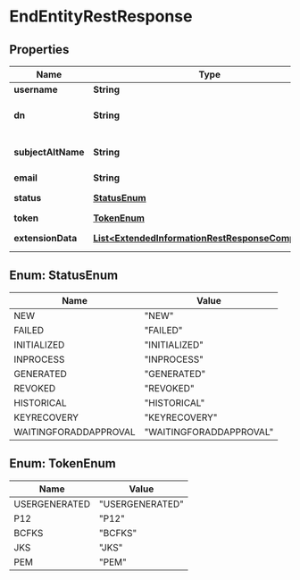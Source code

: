

# EndEntityRestResponse


## Properties

| Name | Type | Description | Notes |
|------------ | ------------- | ------------- | -------------|
|**username** | **String** | Username |  [optional] |
|**dn** | **String** | Subject Distinguished Name |  [optional] |
|**subjectAltName** | **String** | Subject Alternative Name (SAN) |  [optional] |
|**email** | **String** | Email |  [optional] |
|**status** | [**StatusEnum**](#StatusEnum) | End Entity status |  [optional] |
|**token** | [**TokenEnum**](#TokenEnum) | Token type |  [optional] |
|**extensionData** | [**List&lt;ExtendedInformationRestResponseComponent&gt;**](ExtendedInformationRestResponseComponent.md) | Extended Information |  [optional] |



## Enum: StatusEnum

| Name | Value |
|---- | -----|
| NEW | &quot;NEW&quot; |
| FAILED | &quot;FAILED&quot; |
| INITIALIZED | &quot;INITIALIZED&quot; |
| INPROCESS | &quot;INPROCESS&quot; |
| GENERATED | &quot;GENERATED&quot; |
| REVOKED | &quot;REVOKED&quot; |
| HISTORICAL | &quot;HISTORICAL&quot; |
| KEYRECOVERY | &quot;KEYRECOVERY&quot; |
| WAITINGFORADDAPPROVAL | &quot;WAITINGFORADDAPPROVAL&quot; |



## Enum: TokenEnum

| Name | Value |
|---- | -----|
| USERGENERATED | &quot;USERGENERATED&quot; |
| P12 | &quot;P12&quot; |
| BCFKS | &quot;BCFKS&quot; |
| JKS | &quot;JKS&quot; |
| PEM | &quot;PEM&quot; |



